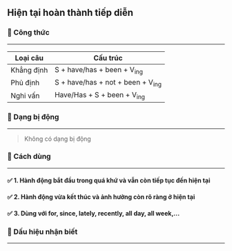 ## Hiện tại hoàn thành tiếp diễn
### 📌 Công thức

---

| Loại câu   | Cấu trúc                                    |
|------------|---------------------------------------------|
| Khẳng định | S + have/has + been + V<sub>ing</sub>       |
| Phủ định   | S + have/has + not + been + V<sub>ing</sub> |
| Nghi vấn   | Have/Has + S + been + V<sub>ing</sub>       |

### 📌 Dạng bị động

---

> Không có dạng bị động

### 📌 Cách dùng

---

#### ✅ 1. Hành động bắt đầu trong quá khứ và vẫn còn tiếp tục đến hiện tại
#### ✅ 2. Hành động vừa kết thúc và ảnh hưởng còn rõ ràng ở hiện tại
#### ✅ 3. Dùng với for, since, lately, recently, all day, all week,...

### 📌 Dấu hiệu nhận biết

---

